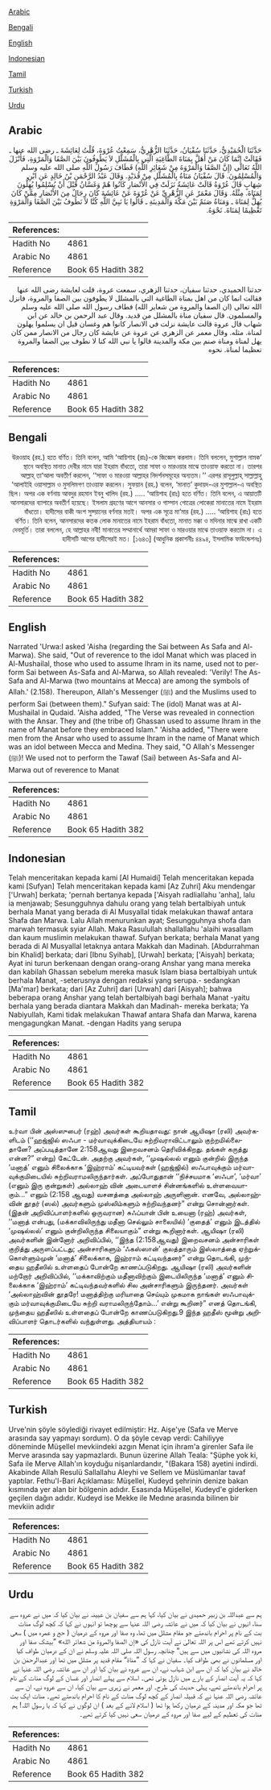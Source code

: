 [Arabic](#arabic)

[Bengali](#bengali)

[English](#english)

[Indonesian](#indonesian)

[Tamil](#tamil)

[Turkish](#turkish)

[Urdu](#urdu)

## Arabic


<div dir="rtl" lang="ar" style={{fontSize:'larger',backgroundColor:'#f8f9fa',padding:20}}>
حَدَّثَنَا الْحُمَيْدِيُّ، حَدَّثَنَا سُفْيَانُ، حَدَّثَنَا الزُّهْرِيُّ، سَمِعْتُ عُرْوَةَ، قُلْتُ لِعَائِشَةَ ـ رضى الله عنها ـ فَقَالَتْ إِنَّمَا كَانَ مَنْ أَهَلَّ بِمَنَاةَ الطَّاغِيَةِ الَّتِي بِالْمُشَلَّلِ لاَ يَطُوفُونَ بَيْنَ الصَّفَا وَالْمَرْوَةِ، فَأَنْزَلَ اللَّهُ تَعَالَى ‏(‏إِنَّ الصَّفَا وَالْمَرْوَةَ مِنْ شَعَائِرِ اللَّهِ‏)‏ فَطَافَ رَسُولُ اللَّهِ صلى الله عليه وسلم وَالْمُسْلِمُونَ‏.‏ قَالَ سُفْيَانُ مَنَاةُ بِالْمُشَلَّلِ مِنْ قُدَيْدٍ‏.‏ وَقَالَ عَبْدُ الرَّحْمَنِ بْنُ خَالِدٍ عَنِ ابْنِ شِهَابٍ قَالَ عُرْوَةُ قَالَتْ عَائِشَةُ نَزَلَتْ فِي الأَنْصَارِ كَانُوا هُمْ وَغَسَّانُ قَبْلَ أَنْ يُسْلِمُوا يُهِلُّونَ لِمَنَاةَ‏.‏ مِثْلَهُ‏.‏ وَقَالَ مَعْمَرٌ عَنِ الزُّهْرِيِّ عَنْ عُرْوَةَ عَنْ عَائِشَةَ كَانَ رِجَالٌ مِنَ الأَنْصَارِ مِمَّنْ كَانَ يُهِلُّ لِمَنَاةَ ـ وَمَنَاةُ صَنَمٌ بَيْنَ مَكَّةَ وَالْمَدِينَةِ ـ قَالُوا يَا نَبِيَّ اللَّهِ كُنَّا لاَ نَطُوفُ بَيْنَ الصَّفَا وَالْمَرْوَةِ تَعْظِيمًا لِمَنَاةَ‏.‏ نَحْوَهُ‏.‏
</div>
<div style={{backgroundColor:'#f8f9fa',padding:20, marginBottom: 10}}><table> <thead> <tr> <th>References:</th> <th></th> </tr> </thead> <tbody><tr><td>Hadith No</td><td>4861</td></tr><tr><td>Arabic No</td><td>4861</td></tr><tr><td>Reference</td><td>Book 65 Hadith 382</td></tr></tbody></table></div>


<div dir="rtl" lang="ar" style={{fontSize:'larger',backgroundColor:'#f8f9fa',padding:20}}>
حدثنا الحميدي، حدثنا سفيان، حدثنا الزهري، سمعت عروة، قلت لعايشة رضى الله عنها فقالت انما كان من اهل بمناة الطاغية التي بالمشلل لا يطوفون بين الصفا والمروة، فانزل الله تعالى (ان الصفا والمروة من شعاير الله) فطاف رسول الله صلى الله عليه وسلم والمسلمون. قال سفيان مناة بالمشلل من قديد. وقال عبد الرحمن بن خالد عن ابن شهاب قال عروة قالت عايشة نزلت في الانصار كانوا هم وغسان قبل ان يسلموا يهلون لمناة. مثله. وقال معمر عن الزهري عن عروة عن عايشة كان رجال من الانصار ممن كان يهل لمناة ومناة صنم بين مكة والمدينة قالوا يا نبي الله كنا لا نطوف بين الصفا والمروة تعظيما لمناة. نحوه
</div>
<div style={{backgroundColor:'#f8f9fa',padding:20, marginBottom: 10}}><table> <thead> <tr> <th>References:</th> <th></th> </tr> </thead> <tbody><tr><td>Hadith No</td><td>4861</td></tr><tr><td>Arabic No</td><td>4861</td></tr><tr><td>Reference</td><td>Book 65 Hadith 382</td></tr></tbody></table></div>

## Bengali


<div dir="rtl" lang="bn" style={{fontSize:'larger',backgroundColor:'#f8f9fa',padding:20}}>
‘উরওয়াহ (রহ.) হতে বর্ণিত। তিনি বলেন, আমি ‘আয়িশাহ (রাঃ)-কে জিজ্ঞেস করলাম। তিনি বললেন, মুশাল্লাল নামক স্থানে অবস্থিত মানাত দেবীর নামে যারা ইহরাম বাঁধতো, তারা সাফা ও মারওয়ার মাঝে তাওয়াফ করতো না। তারপর আল্লাহ্ তা‘আলা অবতীর্ণ করলেন, ‘‘সাফা ও মারওয়া আল্লাহর নিদর্শনসমূহের অন্যতম।’’ এরপর রাসূলুল্লাহ্ সাল্লাল্লাহু ‘আলাইহি ওয়াসাল্লাম ও মুসলিমগণ তাওয়াফ করলেন। সুফয়ান (রহ.) বলেন, ‘মানাত’ কুদায়দ-এর মুশাল্লাল-এ অবস্থিত ছিল। অপর এক বর্ণনায় আবদুর রহমান ইবনু খালিদ (রহ.) ..... ‘আয়িশাহ (রাঃ) হতে বর্ণিত। তিনি বলেন, এ আয়াতটি আনসারদের ব্যাপারে অবতীর্ণ হয়েছে। ইসলাম গ্রহণের আগে আনসার ও গাস্সান গোত্রের লোকেরা মানাতের নামে ইহরাম বাঁধতো। হাদীসের বাকী অংশ সুফ্য়ানের বর্ণনার মতই। অপর এক সূত্রে মা‘মার (রহ.) ..... ‘আয়িশাহ (রাঃ) হতে বর্ণিত। তিনি বলেন, আনসারদের কতক লোক মানাতের নামে ইহরাম বাঁধতো, মানাত মক্কা ও মদিনার মাঝে রাখা একটি দেবমূর্তি। তারা বললেন, হে আল্লাহর নবী! মানাতের সম্মানার্থে আমরা সাফা ও মারওয়ার মাঝে তাওয়াফ করতাম না। এ হাদীসটি আগের হাদীসেরই মত। [১৬৪৩] (আধুনিক প্রকাশনীঃ ৪৪৯৪, ইসলামিক ফাউন্ডেশনঃ)
</div>
<div style={{backgroundColor:'#f8f9fa',padding:20, marginBottom: 10}}><table> <thead> <tr> <th>References:</th> <th></th> </tr> </thead> <tbody><tr><td>Hadith No</td><td>4861</td></tr><tr><td>Arabic No</td><td>4861</td></tr><tr><td>Reference</td><td>Book 65 Hadith 382</td></tr></tbody></table></div>

## English


<div dir="ltr" lang="en" style={{fontSize:'larger',backgroundColor:'#f8f9fa',padding:20}}>
Narrated 'Urwa:I asked 'Aisha (regarding the Sai between As Safa and Al-Marwa). She said, "Out of reverence to the idol Manat which was placed in Al-Mushailal, those who used to assume Ihram in its name, used not to perform Sai between As-Safa and Al-Marwa, so Allah revealed: 'Verily! The As-Safa and Al-Marwa (two mountains at Mecca) are among the symbols of Allah.' (2.158). Thereupon, Allah's Messenger (ﷺ) and the Muslims used to perform Sai (between them)." Sufyan said: The (idol) Manat was at Al-Mushailal in Qudaid. 'Aisha added, "The Verse was revealed in connection with the Ansar. They and (the tribe of) Ghassan used to assume lhram in the name of Manat before they embraced Islam." 'Aisha added, "There were men from the Ansar who used to assume lhram in the name of Manat which was an idol between Mecca and Medina. They said, "O Allah's Messenger (ﷺ)! We used not to perform the Tawaf (Sai) between As-Safa and Al-Marwa out of reverence to Manat
</div>
<div style={{backgroundColor:'#f8f9fa',padding:20, marginBottom: 10}}><table> <thead> <tr> <th>References:</th> <th></th> </tr> </thead> <tbody><tr><td>Hadith No</td><td>4861</td></tr><tr><td>Arabic No</td><td>4861</td></tr><tr><td>Reference</td><td>Book 65 Hadith 382</td></tr></tbody></table></div>

## Indonesian


<div dir="ltr" lang="id" style={{fontSize:'larger',backgroundColor:'#f8f9fa',padding:20}}>
Telah menceritakan kepada kami [Al Humaidi] Telah menceritakan kepada kami [Sufyan] Telah menceritakan kepada kami [Az Zuhri] Aku mendengar ['Urwah] berkata; 'pernah bertanya kepada ['Aisyah radliallahu 'anha], lalu ia menjawab; Sesungguhnya dahulu orang yang telah bertalbiyah untuk berhala Manat yang berada di Al Musyallal tidak melakukan thawaf antara Shafa dan Marwa. Lalu Allah menurunkan ayat; Sesungguhnya shofa dan marwah termasuk syiar Allah. Maka Rasulullah shallallahu 'alaihi wasallam dan kaum muslimin melakukan thawaf. Sufyan berkata; berhala Manat yang berada di Al Musyallal letaknya antara Makkah dan Madinah. [Abdurrahman bin Khalid] berkata; dari [Ibnu Syihab], [Urwah] berkata; ['Aisyah] berkata; Ayat ini turun berkenaan dengan orang-orang Anshar yang mana mereka dan kabilah Ghassan sebelum mereka masuk Islam biasa bertalbiyah untuk berhala Manat, -seterusnya dengan redaksi yang serupa.- sedangkan [Ma'mar] berkata; dari [Az Zuhri] dari [Urwah] dari [Aisyah]; bahwa beberapa orang Anshar yang telah bertalbiyah bagi berhala Manat -yaitu berhala yang berada diantara Makkah dan Madinah- mereka berkata; Ya Nabiyullah, Kami tidak melakukan Thawaf antara Shafa dan Marwa, karena mengagungkan Manat. -dengan Hadits yang serupa
</div>
<div style={{backgroundColor:'#f8f9fa',padding:20, marginBottom: 10}}><table> <thead> <tr> <th>References:</th> <th></th> </tr> </thead> <tbody><tr><td>Hadith No</td><td>4861</td></tr><tr><td>Arabic No</td><td>4861</td></tr><tr><td>Reference</td><td>Book 65 Hadith 382</td></tr></tbody></table></div>

## Tamil


<div dir="ltr" lang="ta" style={{fontSize:'larger',backgroundColor:'#f8f9fa',padding:20}}>
உர்வா பின் அஸ்ஸுபைர் (ரஹ்) அவர்கள் கூறியதாவது: நான் ஆயிஷா (ரலி) அவர்களிடம் (‘‘ஹஜ்ஜில் ஸஃபா - மர்வாவுக்கிடையே சுற்றிவராவிட்டாலும் குற்றமில்லைதானே? அப்படித்தானே 2:158ஆவது இறைவசனம் தெரிவிக்கிறது. தங்கள் கருத்து என்ன?” என்று) கேட்டேன். அதற்கு அவர்கள், ‘‘முஷல்லல் எனும் குன்றில் இருந்த ‘மனாத்’ எனும் சிலைக்காக ‘இஹ்ராம்’ கட்டியவர்கள் (ஹஜ்ஜில்) ஸஃபாவுக்கும் மர்வாவுக்குமிடையில் சுற்றிவராமலிருந்தார்கள். அப்போதுதான் ‘‘நிச்சயமாக ‘ஸஃபா’, ‘மர்வா’ (எனும் இரு குன்றுகள்) அல்லாஹ் வின் அடையாளச் சின்னங்களில் உள்ளவையாகும்...” எனும் (2:158 ஆவது) வசனத்தை அல்லாஹ் அருளினான். எனவே, அல்லாஹ்வின் தூதர் (ஸல்) அவர்களும் முஸ்லிம்களும் சுற்றிவந்தனர்” என்று சொன்னார்கள். (இதன் அறிவிப்பாளர்களில் ஒருவரான) சுஃப்யான் பின் உயைனா (ரஹ்) அவர்கள், ‘‘மனாத் என்பது, (மக்காவிலிருந்து மதீனா செல்லும் சாலையில்) ‘குதைத்’ எனும் இடத்தில் ‘முஷல்லல்’ எனும் குன்றிலிருந்த சிலையாகும்” என்று கூறினார்கள். ஆயிஷா (ரலி) அவர்களின் இன்னோர் அறிவிப்பில், ‘‘இந்த (2:158ஆவது) இறைவசனம் அன்சாரிகள் குறித்து அருளப்பட்டது; அன்சாரிகளும் ‘ஃகஸ்ஸான்’ குலத்தாரும் இஸ்லாத்தை ஏற்றுக்கொள்ளும்முன் ‘மனாத்’ சிலைக்காக, இஹ்ராம் கட்டிவந்தனர்” என்று தொடங்கி, முந்தைய ஹதீஸில் உள்ளதைப் போன்றே காணப்படுகிறது. ஆயிஷா (ரலி) அவர்களின் மற்றோர் அறிவிப்பில், ‘‘மக்காவிற்கும் மதீனாவிற்கும் இடையிலிருந்த ‘மனாத்’ எனும் சிலைக்காக ‘இஹ்ராம்’ கட்டிவந்தவர்களில் சில அன்சாரிகளும் இருந்தனர். அவர்கள் ‘அல்லாஹ்வின் தூதரே! மனாத்திற்கு மரியாதை செய்யும் முகமாக நாங்கள் ஸஃபாவுக்கும் மர்வாவுக்குமிடையே சுற்றி வராமலிருந்தோம்...’ என்று கூறினர்” எனத் தொடங்கி, முந்தைய ஹதீஸில் உள்ளதைப் போன்றே காணப்படுகிறது.9 இந்த ஹதீஸ் மூன்று அறிவிப்பாளர் தொடர்களில் வந்துள்ளது. அத்தியாயம் :
</div>
<div style={{backgroundColor:'#f8f9fa',padding:20, marginBottom: 10}}><table> <thead> <tr> <th>References:</th> <th></th> </tr> </thead> <tbody><tr><td>Hadith No</td><td>4861</td></tr><tr><td>Arabic No</td><td>4861</td></tr><tr><td>Reference</td><td>Book 65 Hadith 382</td></tr></tbody></table></div>

## Turkish


<div dir="ltr" lang="tr" style={{fontSize:'larger',backgroundColor:'#f8f9fa',padding:20}}>
Urve'nin şöyle söylediği rivayet edilmiştir: Hz. Aişe'ye (Safa ve Merve arasında say yapmayı sordum). O da şöyle cevap verdi: Cahiliyye döneminde Müşellel mevkiindeki azgın Menat için ihram'a girenler Safa ile Merve arasında say yapmazlardı. Bunun üzerine Allah Teala: "Şüphe yok ki, Safa ile Merve Allah'ın koyduğu nişanlardandır, "(Bakara 158) ayetini indirdi. Akabinde Allah Resulü Sallallahu Aleyhi ve Sellem ve Müslümanlar tavaf yaptılar. Fethu'l-Bari Açıklaması: Müşellel, Kudeyd şehrinin denize bakan kısmında yer alan bir bölgenin adıdır. Esasında Müşellel, Kudeyd'e giderken geçilen dağın adıdır. Kudeyd ise Mekke ile Medıne arasında bilinen bir mevkiin adıdır
</div>
<div style={{backgroundColor:'#f8f9fa',padding:20, marginBottom: 10}}><table> <thead> <tr> <th>References:</th> <th></th> </tr> </thead> <tbody><tr><td>Hadith No</td><td>4861</td></tr><tr><td>Arabic No</td><td>4861</td></tr><tr><td>Reference</td><td>Book 65 Hadith 382</td></tr></tbody></table></div>

## Urdu


<div dir="rtl" lang="ur" style={{fontSize:'larger',backgroundColor:'#f8f9fa',padding:20}}>
ہم سے عبداللہ بن زبیر حمیدی نے بیان کیا، کہا ہم سے سفیان بن عیینہ نے بیان کیا کہ میں نے عروہ سے سنا، انہوں نے بیان کیا کہ میں نے عائشہ رضی اللہ عنہا سے پوچھا تو انہوں نے کہا کہ کچھ لوگ منات بت کے نام پر احرام باندھتے جو مقام مشلل میں تھا، وہ صفا اور مروہ کے درمیان ( حج و عمرہ میں ) سعی نہیں کرتے تھے اس پر اللہ تعالیٰ نے آیت نازل کی «إن الصفا والمروة من شعائر الله‏» ”بیشک صفا اور مروہ اللہ کی نشانیوں میں سے ہیں“ چنانچہ رسول اللہ صلی اللہ علیہ وسلم نے ان کے درمیان طواف کیا اور مسلمانوں نے بھی طواف کیا۔ سفیان نے کہا کہ ”مناۃ“ مقام قدید پر مشلل میں تھا اور عبدالرحمٰن بن خالد نے بیان کیا کہ ان سے ابن شہاب نے، ان سے عروہ نے بیان کیا اور ان سے عائشہ رضی اللہ عنہا نے کہا کہ یہ آیت انصار کے بارے میں نازل ہوئی تھی۔ اسلام سے پہلے انصار اور غسان کے لوگ منات کے نام پر احرام باندھتے تھے، پہلی حدیث کی طرح۔ اور معمر نے زہری سے بیان کیا، ان سے عروہ نے، ان سے عائشہ رضی اللہ عنہا نے کہ قبیلہ انصار کے کچھ لوگ منات کے نام کا احرام باندھتے تھے۔ منات ایک بت تھا جو مکہ اور مدینہ کے درمیان رکھا ہوا تھا ( اسلام لانے کے بعد ) ان لوگوں نے کہا کہ یا رسول اللہ! ہم منات کی تعظیم کے لیے صفا اور مروہ کے درمیان سعی نہیں کیا کرتے تھے۔
</div>
<div style={{backgroundColor:'#f8f9fa',padding:20, marginBottom: 10}}><table> <thead> <tr> <th>References:</th> <th></th> </tr> </thead> <tbody><tr><td>Hadith No</td><td>4861</td></tr><tr><td>Arabic No</td><td>4861</td></tr><tr><td>Reference</td><td>Book 65 Hadith 382</td></tr></tbody></table></div>